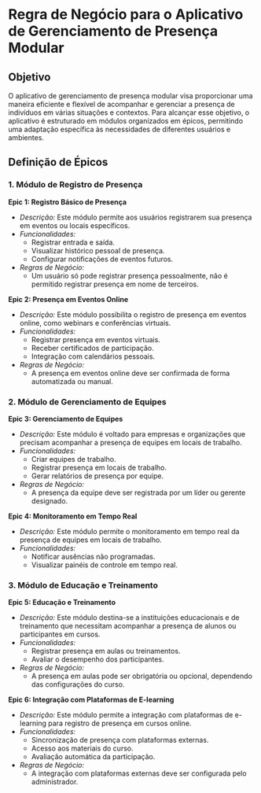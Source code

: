 # Regra de Negócio para o Aplicativo de Gerenciamento de Presença Modular

## Objetivo

O aplicativo de gerenciamento de presença modular visa proporcionar uma maneira eficiente e flexível de acompanhar e gerenciar a presença de indivíduos em várias situações e contextos. Para alcançar esse objetivo, o aplicativo é estruturado em módulos organizados em épicos, permitindo uma adaptação específica às necessidades de diferentes usuários e ambientes.

## Definição de Épicos

### 1. Módulo de Registro de Presença

**Epic 1: Registro Básico de Presença**

- _Descrição:_ Este módulo permite aos usuários registrarem sua presença em eventos ou locais específicos.
- _Funcionalidades:_
  - Registrar entrada e saída.
  - Visualizar histórico pessoal de presença.
  - Configurar notificações de eventos futuros.
- _Regras de Negócio:_
  - Um usuário só pode registrar presença pessoalmente, não é permitido registrar presença em nome de terceiros.

**Epic 2: Presença em Eventos Online**

- _Descrição:_ Este módulo possibilita o registro de presença em eventos online, como webinars e conferências virtuais.
- _Funcionalidades:_
  - Registrar presença em eventos virtuais.
  - Receber certificados de participação.
  - Integração com calendários pessoais.
- _Regras de Negócio:_
  - A presença em eventos online deve ser confirmada de forma automatizada ou manual.

### 2. Módulo de Gerenciamento de Equipes

**Epic 3: Gerenciamento de Equipes**

- _Descrição:_ Este módulo é voltado para empresas e organizações que precisam acompanhar a presença de equipes em locais de trabalho.
- _Funcionalidades:_
  - Criar equipes de trabalho.
  - Registrar presença em locais de trabalho.
  - Gerar relatórios de presença por equipe.
- _Regras de Negócio:_
  - A presença da equipe deve ser registrada por um líder ou gerente designado.

**Epic 4: Monitoramento em Tempo Real**

- _Descrição:_ Este módulo permite o monitoramento em tempo real da presença de equipes em locais de trabalho.
- _Funcionalidades:_
  - Notificar ausências não programadas.
  - Visualizar painéis de controle em tempo real.

### 3. Módulo de Educação e Treinamento

**Epic 5: Educação e Treinamento**

- _Descrição:_ Este módulo destina-se a instituições educacionais e de treinamento que necessitam acompanhar a presença de alunos ou participantes em cursos.
- _Funcionalidades:_
  - Registrar presença em aulas ou treinamentos.
  - Avaliar o desempenho dos participantes.
- _Regras de Negócio:_
  - A presença em aulas pode ser obrigatória ou opcional, dependendo das configurações do curso.

**Epic 6: Integração com Plataformas de E-learning**

- _Descrição:_ Este módulo permite a integração com plataformas de e-learning para registro de presença em cursos online.
- _Funcionalidades:_
  - Sincronização de presença com plataformas externas.
  - Acesso aos materiais do curso.
  - Avaliação automática da participação.
- _Regras de Negócio:_
  - A integração com plataformas externas deve ser configurada pelo administrador.
